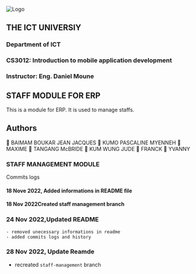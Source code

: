 

![Logo](https://img.freepik.com/free-vector/supermarket-workers-collection-concept_52683-37013.jpg?w=2000)
## THE ICT UNIVERSIY
### Department of ICT
### CS3012: Introduction to mobile application development
### Instructor: Eng. Daniel Moune

## STAFF MODULE FOR ERP

This is a module for ERP. It is used to manage staffs.


## Authors

🔖 BAIMAM BOUKAR JEAN JACQUES
🔖 KUMO PASCALINE MYENNEH
🔖 MAXIME
🔖 TANGANG McBRIDE
🔖 KUM WUNG JUDE
🔖 FRANCK
🔖 YVANNY


### STAFF MANAGEMENT MODULE
 Commits logs
  
 #### 18 Nove 2022, Added informations in README file
 #### 18 Nov 2022Created staff management branch
 ### 24 Nov 2022,Updated README
    - removed unecessary informations in readme
    - added commits logs and history

### 28 Nov 2022, Update Reamde
   - recreated ```staff-management``` branch
